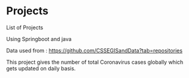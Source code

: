 # Projects
List of Projects

Using Springboot and java 

Data used from  : https://github.com/CSSEGISandData?tab=repositories 

This project gives the number of total Coronavirus cases globally which gets updated on daily basis.
